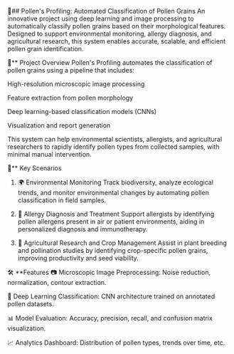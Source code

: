 🌼## Pollen's Profiling: Automated Classification of Pollen Grains
An innovative project using deep learning and image processing to automatically classify pollen grains based on their morphological features. Designed to support environmental monitoring, allergy diagnosis, and agricultural research, this system enables accurate, scalable, and efficient pollen grain identification.

🚀** Project Overview
Pollen's Profiling automates the classification of pollen grains using a pipeline that includes:

High-resolution microscopic image processing

Feature extraction from pollen morphology

Deep learning-based classification models (CNNs)

Visualization and report generation

This system can help environmental scientists, allergists, and agricultural researchers to rapidly identify pollen types from collected samples, with minimal manual intervention.

📌** Key Scenarios
1. 🌍 Environmental Monitoring
Track biodiversity, analyze ecological trends, and monitor environmental changes by automating pollen classification in field samples.

2. 🏥 Allergy Diagnosis and Treatment
Support allergists by identifying pollen allergens present in air or patient environments, aiding in personalized diagnosis and immunotherapy.

3. 🌾 Agricultural Research and Crop Management
Assist in plant breeding and pollination studies by identifying crop-specific pollen grains, improving productivity and seed viability.

🛠 **Features
📷 Microscopic Image Preprocessing: Noise reduction, normalization, contour extraction.

🧠 Deep Learning Classification: CNN architecture trained on annotated pollen datasets.

📊 Model Evaluation: Accuracy, precision, recall, and confusion matrix visualization.

📈 Analytics Dashboard: Distribution of pollen types, trends over time, etc.
